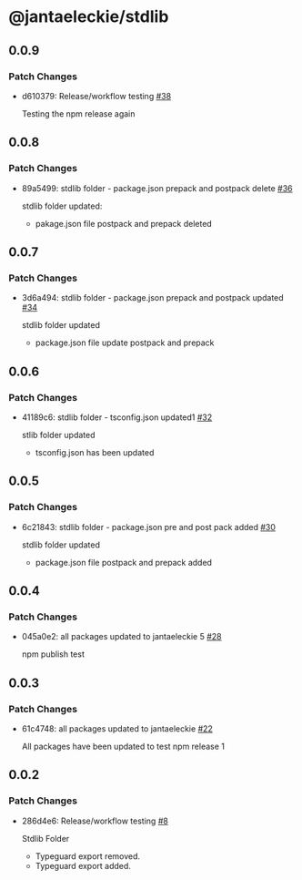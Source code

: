 # @jantaeleckie/stdlib

## 0.0.9

### Patch Changes

- d610379: Release/workflow testing
  [#38](https://github.com/JantaeLeckie/frontier_test/pull/38)

  Testing the npm release again

## 0.0.8

### Patch Changes

- 89a5499: stdlib folder - package.json prepack and postpack delete
  [#36](https://github.com/JantaeLeckie/frontier_test/pull/36)

  stdlib folder updated:

  - pakage.json file postpack and prepack deleted

## 0.0.7

### Patch Changes

- 3d6a494: stdlib folder - package.json prepack and postpack updated
  [#34](https://github.com/JantaeLeckie/frontier_test/pull/34)

  stdlib folder updated

  - package.json file update postpack and prepack

## 0.0.6

### Patch Changes

- 41189c6: stdlib folder - tsconfig.json updated1
  [#32](https://github.com/JantaeLeckie/frontier_test/pull/32)

  stlib folder updated

  - tsconfig.json has been updated

## 0.0.5

### Patch Changes

- 6c21843: stdlib folder - package.json pre and post pack added
  [#30](https://github.com/JantaeLeckie/frontier_test/pull/30)

  stdlib folder updated

  - package.json file postpack and prepack added

## 0.0.4

### Patch Changes

- 045a0e2: all packages updated to jantaeleckie 5
  [#28](https://github.com/JantaeLeckie/frontier_test/pull/28)

  npm publish test

## 0.0.3

### Patch Changes

- 61c4748: all packages updated to jantaeleckie
  [#22](https://github.com/JantaeLeckie/frontier_test/pull/22)

  All packages have been updated to test npm release 1

## 0.0.2

### Patch Changes

- 286d4e6: Release/workflow testing
  [#8](https://github.com/JantaeLeckie/frontier_test/pull/8)

  Stdlib Folder

  - Typeguard export removed.
  - Typeguard export added.
